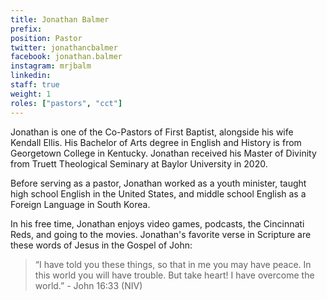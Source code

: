 ```yaml
---
title: Jonathan Balmer
prefix:
position: Pastor
twitter: jonathancbalmer
facebook: jonathan.balmer
instagram: mrjbalm
linkedin:
staff: true
weight: 1
roles: ["pastors", "cct"]
---
```


Jonathan is one of the Co-Pastors of First Baptist, alongside his wife Kendall Ellis. His Bachelor of Arts degree in English and History is from Georgetown College in Kentucky. Jonathan received his Master of Divinity from Truett Theological Seminary at Baylor University in 2020.

Before serving as a pastor, Jonathan worked as a youth minister, taught high school English in the United States, and middle school English as a Foreign Language in South Korea.

In his free time, Jonathan enjoys video games, podcasts, the Cincinnati Reds, and going to the movies.
Jonathan's favorite verse in Scripture are these words of Jesus in the Gospel of John:
> “I have told you these things, so that in me you may have peace. In this world you will have trouble. But take heart! I have overcome the world.” - John 16:33 (NIV)
